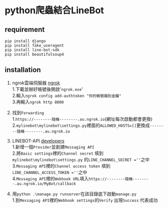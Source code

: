 # python爬蟲結合LineBot

## requirement
`pip install django`  
`pip install fake_useragent`  
`pip install line-bot-sdk`  
`pip install beautifulsoup4`  

## installation

1. ngrok雲端伺服器    [ngrok](https://dashboard.ngrok.com/get-started/setup)  
1.下載並辦好帳號後開啟'`ngrok.exe`'  
2.輸入`ngrok config add-authtoken "你的帳號識別金鑰"`  
3.再輸入`ngrok http 8000`  

2. 找到`Forwarding`  
1.`https://--------隨機--------.au.ngrok.io`(網址每次啟動都會更換)  
2.`mylinebot\mylinebot\settings.py`裡面的`ALLOWED_HOSTS=[]`更換成`--------隨機--------.au.ngrok.io`  

3. LINEBOT-API    [developers](https://developers.line.biz/console/)  
1.新增一個`Provider`並創建`Messaging API`  
2.將`Basic settings`裡的`Channel secret` 填到`mylinebot\mylinebot\settings.py` 的`LINE_CHANNEL_SECRET =''`之中  
3.`Messaging API`裡的`Channel access token` 填到`LINE_CHANNEL_ACCESS_TOKEN =''`之中  
4.`Messaging API`裡的`Webhook URL`填入`https://--------隨機--------.au.ngrok.io/MyBot/callback`

4. 用`python .\manage.py runserver`在該目錄底下啟動`manage.py`  
1.到`Messaging API`裡的`Webhook settings`的`Verify` 出現`Success` 代表成功






